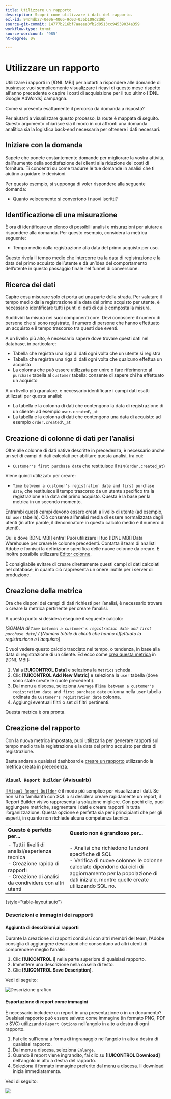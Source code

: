```yaml
---
title: Utilizzare un rapporto
description: Scopri come utilizzare i dati del rapporto.
exl-id: 94d4db27-0e06-4066-9c03-036b109d2d9b
source-git-commit: 14777b216bf7aaeea0fb2d0513cc94539034a359
workflow-type: tm+mt
source-wordcount: '985'
ht-degree: 0%

---
```


# Utilizzare un rapporto

Utilizzare i rapporti in [!DNL MBI] per aiutarti a rispondere alle domande di business: vuoi semplicemente visualizzare i ricavi di questo mese rispetto all&#39;anno precedente o capire i costi di acquisizione per il tuo ultimo [!DNL Google AdWords] campagna.

Come si presenta esattamente il percorso da domanda a risposta?

Per aiutarti a visualizzare questo processo, la route è mappata di seguito. Questo argomento chiarisce sia il modo in cui affronti una domanda analitica sia la logistica back-end necessaria per ottenere i dati necessari.

## Iniziare con la domanda

Sapete che ponete costantemente domande per migliorare la vostra attività, dall&#39;aumento della soddisfazione dei clienti alla riduzione dei costi di fornitura. Ti concentri su come tradurre le tue domande in analisi che ti aiutino a guidare le decisioni.

Per questo esempio, si supponga di voler rispondere alla seguente domanda:

* Quanto velocemente si convertono i nuovi iscritti?

## Identificazione di una misurazione

È ora di identificare un elenco di possibili analisi e misurazioni per aiutare a rispondere alla domanda. Per questo esempio, considera la metrica seguente:

* Tempo medio dalla registrazione alla data del primo acquisto per uso.

Questo rivela il tempo medio che intercorre tra la data di registrazione e la data del primo acquisto dell’utente e dà un’idea del comportamento dell’utente in questo passaggio finale nel funnel di conversione.

## Ricerca dei dati

Capire cosa misurare solo ci porta ad una parte della strada. Per valutare il tempo medio dalla registrazione alla data del primo acquisto per utente, è necessario identificare tutti i punti di dati di cui è composta la misura.

Suddividi la misura nei suoi componenti core. Devi conoscere il numero di persone che si sono registrate, il numero di persone che hanno effettuato un acquisto e il tempo trascorso tra questi due eventi.

A un livello più alto, è necessario sapere dove trovare questi dati nel database, in particolare:

* Tabella che registra una riga di dati ogni volta che un utente si registra
* Tabella che registra una riga di dati ogni volta che qualcuno effettua un acquisto
* La colonna che può essere utilizzata per unire o fare riferimento al `purchase` tabella al `customer` tabella: consente di sapere chi ha effettuato un acquisto

A un livello più granulare, è necessario identificare i campi dati esatti utilizzati per questa analisi:

* La tabella e la colonna di dati che contengono la data di registrazione di un cliente: ad esempio `user.created\_at`
* La tabella e la colonna di dati che contengono una data di acquisto: ad esempio `order.created\_at`

## Creazione di colonne di dati per l’analisi

Oltre alle colonne di dati native descritte in precedenza, è necessario anche un set di campi di dati calcolati per abilitare questa analisi, tra cui:

* `Customer's first purchase date` che restituisce il `MIN(order.created_at`)

Viene quindi utilizzato per creare:

* `Time between a customer's registration date and first purchase date`, che restituisce il tempo trascorso da un utente specifico tra la registrazione e la data del primo acquisto. Questa è la base per la metrica in un secondo momento.

Entrambi questi campi devono essere creati a livello di utente (ad esempio, sul `user` tabella). Ciò consente all’analisi media di essere normalizzata dagli utenti (in altre parole, il denominatore in questo calcolo medio è il numero di utenti).

Qui è dove [!DNL MBI] entra! Puoi utilizzare il tuo [!DNL MBI] Data Warehouse per creare le colonne precedenti. Contatta il team di analisti Adobe e fornisci la definizione specifica delle nuove colonne da creare. È inoltre possibile utilizzare [Editor colonne](../../data-analyst/data-warehouse-mgr/creating-calculated-columns.md).

È consigliabile evitare di creare direttamente questi campi di dati calcolati nel database, in quanto ciò rappresenta un onere inutile per i server di produzione.

## Creazione della metrica

Ora che disponi dei campi di dati richiesti per l’analisi, è necessario trovare o creare la metrica pertinente per creare l’analisi.

A questo punto si desidera eseguire il seguente calcolo:


_[SOMMA di `Time between a customer's registration date and first purchase date`] / [Numero totale di clienti che hanno effettuato la registrazione e l&#39;acquisto]_

E vuoi vedere questo calcolo tracciato nel tempo, o tendenza, in base alla data di registrazione di un cliente. Ed ecco come [crea questa metrica](../../data-user/reports/ess-manage-data-metrics.md) in [!DNL MBI]:

1. Vai a **[!UICONTROL Data]** e seleziona la `Metrics` scheda.
1. Clic **[!UICONTROL Add New Metric]** e seleziona la `user` tabella (dove sono state create le quote precedenti).
1. Dal menu a discesa, seleziona `Average` il`Time between a customer's registration date and first purchase date` colonna nella `user` tabella ordinata da `Customer's registration date`  colonna.
1. Aggiungi eventuali filtri o set di filtri pertinenti.

Questa metrica è ora pronta.

## Creazione del rapporto

Con la nuova metrica impostata, puoi utilizzarla per generare rapporti sul tempo medio tra la registrazione e la data del primo acquisto per data di registrazione.

Basta andare a qualsiasi dashboard e [creare un rapporto](../../data-user/reports/ess-manage-data-metrics.md) utilizzando la metrica creata in precedenza.

### `Visual Report Builder` {#visualrb}

[Il `Visual Report Builder`](../../data-user/reports/ess-rpt-build-visual.md) è il modo più semplice per visualizzare i dati. Se non si ha familiarità con SQL o si desidera creare rapidamente un report, il Report Builder visivo rappresenta la soluzione migliore. Con pochi clic, puoi aggiungere metriche, segmentare i dati e creare rapporti in tutta l’organizzazione. Questa opzione è perfetta sia per i principianti che per gli esperti, in quanto non richiede alcuna competenza tecnica.

|  |  |
|--- |--- |
| **Questo è perfetto per...** | **Questo non è grandioso per...** |
| - Tutti i livelli di analisi/esperienza tecnica<br>- Creazione rapida di rapporti<br>- Creazione di analisi da condividere con altri utenti | - Analisi che richiedono funzioni specifiche di SQL<br>- Verifica di nuove colonne: le colonne calcolate dipendono dai cicli di aggiornamento per la popolazione di dati iniziale, mentre quelle create utilizzando SQL no. |

{style="table-layout:auto"}

### Descrizioni e immagini dei rapporti

#### Aggiunta di descrizioni ai rapporti

Durante la creazione di rapporti condivisi con altri membri del team, l’Adobe consiglia di aggiungere descrizioni che consentano ad altri utenti di comprendere meglio l’analisi.

1. Clic **[!UICONTROL i]** nella parte superiore di qualsiasi rapporto.
1. Immettere una descrizione nella casella di testo.
1. Clic **[!UICONTROL Save Description]**.

Vedi di seguito:

![Descrizione grafico](../../assets/Chart_Description.gif)

#### Esportazione di report come immagini

È necessario includere un report in una presentazione o in un documento? Qualsiasi rapporto può essere salvato come immagine (in formato PNG, PDF o SVG) utilizzando `Report Options` nell’angolo in alto a destra di ogni rapporto.

1. Fai clic sull’icona a forma di ingranaggio nell’angolo in alto a destra di qualsiasi rapporto.
1. Dal menu a discesa, seleziona `Enlarge`.
1. Quando il report viene ingrandito, fai clic su **[!UICONTROL Download]** nell’angolo in alto a destra del rapporto.
1. Seleziona il formato immagine preferito dal menu a discesa. Il download inizia immediatamente.

Vedi di seguito:

![](../../assets/exp-rep-as-image.gif)
